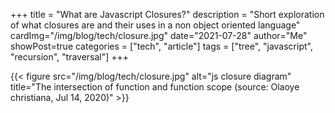 +++
title = "What are Javascript Closures?"
description = "Short exploration of what closures are and their uses in a non object oriented language"
cardImg="/img/blog/tech/closure.jpg"
date="2021-07-28"
author="Me"
showPost=true
categories = ["tech", "article"]
tags = ["tree", "javascript", "recursion", "traversal"]
+++

{{< figure src="/img/blog/tech/closure.jpg" alt="js closure diagram" title="The intersection of function and function scope (source: Olaoye christiana, Jul 14, 2020)" >}}
